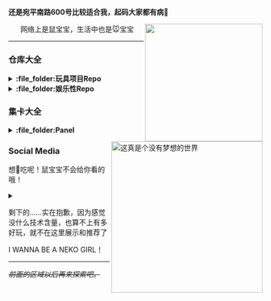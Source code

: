<div>

<span style="font-weight: bold;">
<strong>还是宛平南路600号比较适合我，起码大家都有病🙏</strong>
<!-- 部分浏览器对加粗的支持不够好，强行通过<strong/>实现加粗 -->
</span>

<li style="list-style: none;">
  <ul>
    <img align="right" src="https://laoshubaby.oss-cn-beijing.aliyuncs.com/laoshubaby.jpg" width="233" height="233">

网络上是鼠宝宝，生活中也是🐭宝宝
  </ul>
  <ul>
    <img align="right" src="https://laoshubaby.oss-cn-beijing.aliyuncs.com/data/%E8%BF%99%E7%9C%9F%E6%98%AF%E4%B8%AA%E6%B2%A1%E6%9C%89%E6%A2%A6%E6%83%B3%E7%9A%84%E4%B8%96%E7%95%8C.webp" alt="这真是个没有梦想的世界" width="300px"/>
  </ul>
</li>


<!--

### TODO

已经开学了，这是寒假没完成的任务：

1. Toybrick.md
2. UniGal
3. OSMChina的keqing和yanfei和zhongli
4. 导师安排的论文任务（在Gitee私有仓库，诸位看不到）
5. 协助BUCTthesis

如果还有时间，就考虑一下游戏制作，可恶的高数，以及**鼠宝宝的个人数字形象**（要用）了哦


想学Haskell，想学Rust

https://github.com/bitemyapp/learnhaskell/blob/master/guide-zh_CN.md
http://learnyouahaskell.com/chapters
https://wiki.haskell.org/H-99:_Ninety-Nine_Haskell_Problems
https://stackoverflow.com/questions/1012573/getting-started-with-haskell
http://cnhaskell.com/


<small>目标加一个，看懂这个仓库，方便以后找工作：[EnterpriseQualityCoding/FizzBuzzEnterpriseEdition](https://github.com/EnterpriseQualityCoding/FizzBuzzEnterpriseEdition)</small>

再加一个，学会blender，玩玩华为的Char看看有什么好玩的。提高一下de/zh-yue/ko/ja/ru的技能点。

-->



</div>

<hr>

### 仓库大全

<!--

希望能认真建设和推广的项目：
1. OSMChina三大原：Keqing-Zhongli-Yanfei
2. 知识开放，推动Mozilla和千树学院的建设
3. 所有参与翻译过的项目
4. python-cngal/bangumi 以及其他开放知识站点的数据驱动（甚至可以造一个更底层的swagger的驱动，然后把各个站点的驱动都配置文件化，这是远期目标）

-->


<!-- 玩具项目Repo -->

<details>
  
<summary><strong>:file_folder:玩具项目Repo</strong></summary>
  
  <!--
  <img src='https://raw.githubusercontent.com/vorillaz/devicons/ba75593fdf8d66496676a90cbf127d721f73e961/!SVG/python.svg' width='18'/> Python
  <img src='https://raw.github.com/voodootikigod/logo.js/master/js.png' width='18'/> Javascript <although_I_don_t_know_js/>
  <img src="https://raw.githubusercontent.com/devicons/devicon/master/icons/typescript/typescript-original.svg" width="18"/> Typescript <although_I_don_t_know_ts/>
  <those_from_docentYT_readme_and_looks_good/>
  -->

+ [参与贡献][Unigal-Script](https://github.com/Uni-Gal/UniGal-Script)
  [![](https://img.shields.io/github/stars/Uni-Gal/UniGal-Script.svg?style=flat-square&logo=github&logoWidth=20&label=Stars&labelColor=ce1126&color=fcd116&message=LAOSHUBABYMOE)](https://github.com/Uni-Gal/UniGal-Script/stargazers)
  [![](https://img.shields.io/github/forks/Uni-Gal/UniGal-Script.svg?style=flat-square&logo=github&logoWidth=20&label=Forks&labelColor=ce1126&color=fcd116&message=LAOSHUBABYMOE)](https://github.com/Uni-Gal/UniGal-Script/network/members)
    
+ [独立开发][VisualMoe 视频隐藏帧检测](https://github.com/BUCTSNC/VisualMoe)
  [![](https://img.shields.io/github/stars/BUCTSNC/VisualMoe.svg?style=flat-square&logo=github&logoWidth=20&label=Stars&labelColor=ce1126&color=fcd116&message=LAOSHUBABYMOE)](https://github.com/BUCTSNC/VisualMoe/stargazers)

+ [主导开发][Schedule_Intersector 学生组织课表求交器](https://github.com/BUCTSNC/Schudule_Intersector)
  [![](https://img.shields.io/github/stars/BUCTSNC/Schudule_Intersector.svg?style=flat-square&logo=github&logoWidth=20&label=Stars&labelColor=ce1126&color=fcd116&message=LAOSHUBABYMOE)](https://github.com/BUCTSNC/Schudule_Intersector/stargazers)

+ [独立开发][OpenPlaids 生成这世界上所有的格纹](https://github.com/OpenPlaids/OpenPlaids)
  [![](https://img.shields.io/github/stars/OpenPlaids/OpenPlaids.svg?style=flat-square&logo=github&logoWidth=20&label=Stars&labelColor=ce1126&color=fcd116&message=LAOSHUBABYMOE)](https://github.com/OpenPlaids/OpenPlaids/stargazers)

+ [社区索引][CUTI 中国高校TeX论文模板索引](https://github.com/LaoshuBaby/china-university-thesis-index)
  [![](https://img.shields.io/github/stars/LaoshuBaby/china-university-thesis-index.svg?style=flat-square&logo=github&logoWidth=20&label=Stars&labelColor=ce1126&color=fcd116&message=LAOSHUBABYMOE)](https://github.com/LaoshuBaby/china-university-thesis-index/stargazers)

</details>

<!-- 娱乐性Repo -->

<details>
  
<summary><strong>:file_folder:娱乐性Repo</strong></summary> 

+ [【催更请Push】VampireValue(VV)](https://github.com/LaoshuBaby/VampireValue)
  [![](https://img.shields.io/github/stars/LaoshuBaby/VampireValue.svg?style=flat-square&logo=github&logoWidth=20&label=Stars&labelColor=ce1126&color=fcd116&message=LAOSHUBABYMOE)](https://github.com/LaoshuBaby/VampireValue/stargazers)
  
</details>

### 集卡大全

<details>

<summary><strong>:file_folder:Panel</strong></summary>
<b>
<image src='https://github-readme-stats.vercel.app/api?username=LaoshuBaby&theme=tokyonight&show_icons=true&count_private=true' height=141></image>
</b>
<b>
<image src='https://github-readme-stats.vercel.app/api/top-langs/?username=LaoshuBaby&theme=tokyonight&layout=compact&count_private=true' height=141></image>
</b>
<b>
<image src='https://github-readme-stats.vercel.app/api/wakatime?username=LaoshuBaby&theme=tokyonight&layout=compact&count_private=true' height=141></image>
</b>

<!-- <image src='https://github-profile-trophy.vercel.app/?username=LaoshuBaby&theme=nord'></image> -->
</details>

### Social Media

想🍑吃呢！鼠宝宝不会给你看的哦！

<details>
  <summary></summary>
  <li>
    <ol><li>
    <ul><a rel="me" href="https://wxw.moe/@laoshubaby">(Mastodon)wxw.moe@laoshubaby</a><br/></ul>
    <ul><a rel="me" href="https://en.osm.town/@laoshubaby">(Mastodon)en.osm.town@laoshubaby</a><br/></ul>
    <ul><a rel="me" href="https://misskey.io/@laoshubaby">(Misskey)misskey.io@laoshubaby</a><br/></ul>
    </li></ol>
    <ol>
      <p>Adding</p>
    </ol>
  </li>
</details>

<!--

### 参与的项目

<div>
  <img src="https://avatars.githubusercontent.com/u/3856374?s=200&v=4" height=50 ></img>
  <br>
  [@osmlab/NSI](https://github.com/osmlab/name-suggestion-index)
</div>
<div>
  <img src="https://avatars.githubusercontent.com/u/90183505?s=200&v=4" height=50 ></img>
  <br>
  @OSMChina 
</div>
<div>
  <img src="https://avatars.githubusercontent.com/u/69070757?s=200&v=4" height=50 ></img>
  <br>
  @Uni-Gal 
</div>

-->


<!--
https://github.com/ktKongTong/ktKongTong/blob/main/.github/workflows/action.yml
-->


剩下的……实在抱歉，因为感觉没什么技术含量，也算不上有多好玩，就不在这里展示和推荐了

I WANNA BE A NEKO GIRL！

---
~~*前面的区域以后再来探索吧。*~~
